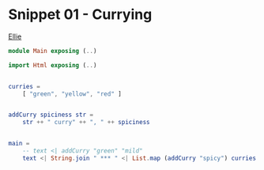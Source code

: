 Snippet 01 - Currying
============

[Ellie](https://ellie-app.com/d9NxJPPr7a1/1)

```elm
module Main exposing (..)

import Html exposing (..)


curries =
    [ "green", "yellow", "red" ]


addCurry spiciness str =
    str ++ " curry" ++ ", " ++ spiciness


main =
    -- text <| addCurry "green" "mild"
    text <| String.join " *** " <| List.map (addCurry "spicy") curries
```

